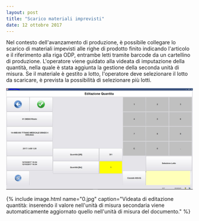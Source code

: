 ```yaml
---
layout: post
title: "Scarico materiali imprevisti"
date: 12 ottobre 2017
---
```


Nel contesto dell'avanzamento di produzione, è possibile collegare lo scarico di materiali impevisti 
alle righe di prodotto finito indicando l'articolo e il riferimento alla riga ODP, entrambe letti tramite barcode
da un cartellino di produzione. L'operatore viene guidato alla videata di imputazione della quantità, nella quale è stata aggiunta
la gestione della seconda unità di misura. Se il materiale è gestito a lotto, l'operatore deve selezionare il lotto da scaricare, 
è prevista la possibilità di selezionare più lotti.

![Cloudflare architecture](0.jpg)

{% include image.html name="0.jpg" caption="Videata di editazione quantità:
 inserendo il valore nell'unità di misura secondaria viene automaticamente aggiornato quello nell'unità di misura del documento." %}

